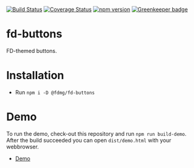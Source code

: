 [![Build Status](https://travis-ci.org/FDMediagroep/fd-ts-react-buttons.svg?branch=master)](https://travis-ci.org/FDMediagroep/fd-ts-react-buttons)
[![Coverage Status](https://coveralls.io/repos/github/FDMediagroep/fd-ts-react-buttons/badge.svg?branch=master)](https://coveralls.io/github/FDMediagroep/fd-ts-react-buttons?branch=master)
[![npm version](https://badge.fury.io/js/%40fdmg%2Ffd-buttons.svg)](https://badge.fury.io/js/%40fdmg%2Ffd-buttons)
[![Greenkeeper badge](https://badges.greenkeeper.io/FDMediagroep/fd-ts-react-buttons.svg)](https://greenkeeper.io/)

# fd-buttons
FD-themed buttons.

# Installation
* Run `npm i -D @fdmg/fd-buttons`

# Demo
To run the demo, check-out this repository and run `npm run build-demo`.
After the build succeeded you can open `dist/demo.html` with your webbrowser.
* [Demo](http://static.fd.nl/react/buttons/demo.html)